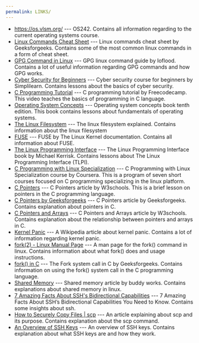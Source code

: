 ```yaml
---
permalink: LINKS/
---
```


* <https://os.vlsm.org/> --- OS242. Contains all information regarding to the current operating systems course.
* [Linux Commands Cheat Sheet](https://www.geeksforgeeks.org/linux-commands-cheat-sheet/) --- Linux commands cheat sheet by Geeksforgeeks. Contains some of the most common linux commands in a form of cheat sheet.
* [GPG Command in Linux](https://ioflood.com/blog/gpg-linux-command/) --- GPG linux command guide by Ioflood. Contains a lot of useful information regarding GPG commands and how GPG works.
* [Cyber Security for Beginners](https://www.simplilearn.com/tutorials/cyber-security-tutorial/cyber-security-for-beginners) --- Cyber security course for beginners by Simplilearn. Contains lessons about the basics of cyber security.
* [C Programming Tutorial](https://www.youtube.com/watch?v=KJgsSFOSQv0) --- C programming tutorial by Freecodecamp. This video teaches the basics of programming in C language.
* [Operating System Concepts](https://codex.cs.yale.edu/avi/os-book/OS10/) --- Operating system concepts book tenth edition. This book contains lessons about fundamentals of operating systems.
* [The Linux Filesystem](https://www.linuxfoundation.org/blog/blog/classic-sysadmin-the-linux-filesystem-explained) --- The linux filesystem explained. Contains information about the linux filesystem
* [FUSE](https://www.kernel.org/doc/html/latest/filesystems/fuse.html) --- FUSE by The Linux Kernel documentation. Contains all information about FUSE.
* [The Linux Programming Interface](https://broman.dev/download/The%20Linux%20Programming%20Interface.pdf) --- The Linux Programming Interface book by Michael Kerrisk. Contains lessons about The Linux Programming Interface (TLPI).
* [C Programming with Linux Specialization](https://www.coursera.org/specializations/c-programming-linux) --- C Programming with Linux Specialization course by Coursera. This is a program of seven short courses focused on C programming specializing in the linux platform.
* [C Pointers](https://www.w3schools.com/c/c_pointers.php) --- C Pointers article by W3schools. This is a brief lesson on pointers in the C programming language.
* [C Pointers by Geeksforgeeks](https://www.geeksforgeeks.org/c-pointers/) --- C Pointers article by Geeksforgeeks. Contains explanation about pointers in C.
* [C Pointers and Arrays](https://www.w3schools.com/c/c_pointers_arrays.php) --- C Pointers and Arrays article by W3schools. Contains explanation about the relationship between pointers and arrays in C.
* [Kernel Panic](https://en.wikipedia.org/wiki/Kernel_panic) --- A Wikipedia article about kernel panic. Contains a lot of information regarding kernel panic.
* [fork(2) - Linux Manual Page](https://man7.org/linux/man-pages/man2/fork.2.html) --- A man page for the fork() command in linux. Contains information about what fork() does and usage instructions.
* [fork() in C](https://www.geeksforgeeks.org/fork-system-call/) --- The Fork system call in C by Geeksforgeeks. Contains information on using the fork() system call in the C programming language.
* [Shared Memory](https://buddy.works/docs/self-hosted/solving-problems/shared-memory) --- Shared memory article by buddy works. Contains explanations about shared memory in linux.
* [7 Amazing Facts About SSH's Bidirectional Capabilities](https://locall.host/is-ssh-bidirectional/) --- 7 Amazing Facts About SSH’s Bidirectional Capabilities You Need to Know. Contains some insights about ssh.
* [How to Securely Copy Files | scp](https://www.geeksforgeeks.org/scp-command-in-linux-with-examples/) --- An article explaining about scp and its purpose. Contains explanation about the scp command.
* [An Overview of SSH Keys](https://www.ssh.com/academy/ssh-keys) --- An overview of SSH keys. Contains explanation about what SSH keys are and how they work.
